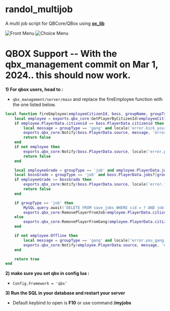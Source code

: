# randol_multijob

A multi job script for QBCore/QBox using [**ox_lib**](https://github.com/overextended/ox_lib/releases/tag/v3.1.4)

![Front Menu](https://i.imgur.com/GuCXPhK.png)
![Choice Menu](https://i.imgur.com/bcIgTp3.png)

# QBOX Support -- With the qbx_management commit on Mar 1, 2024.. this should now work.

**1) For qbox users, head to :**

- ``qbx_management/server/main`` and replace the fireEmployee function with the one listed below.
```lua
local function fireEmployee(employeeCitizenId, boss, groupName, groupType)
    local employee = exports.qbx_core:GetPlayerByCitizenId(employeeCitizenId) or exports.qbx_core:GetOfflinePlayer(employeeCitizenId)
    if employee.PlayerData.citizenid == boss.PlayerData.citizenid then
        local message = groupType == 'gang' and locale('error.kick_yourself') or locale('error.fire_yourself')
        exports.qbx_core:Notify(boss.PlayerData.source, message, 'error')
        return false
    end
    if not employee then
        exports.qbx_core:Notify(boss.PlayerData.source, locale('error.person_doesnt_exist'), 'error')
        return false
    end

    local employeeGrade = groupType == 'job' and employee.PlayerData.jobs?[groupName] or employee.PlayerData.gangs?[groupName]
    local bossGrade = groupType == 'job' and boss.PlayerData.jobs?[groupName] or boss.PlayerData.gangs?[groupName]
    if employeeGrade >= bossGrade then
        exports.qbx_core:Notify(boss.PlayerData.source, locale('error.fire_boss'), 'error')
        return false
    end

    if groupType == 'job' then
        MySQL.query.await('DELETE FROM save_jobs WHERE cid = ? AND job = ?', {employee.PlayerData.citizenid, employee.PlayerData[groupType].name})
        exports.qbx_core:RemovePlayerFromJob(employee.PlayerData.citizenid, groupName)
    else
        exports.qbx_core:RemovePlayerFromGang(employee.PlayerData.citizenid, groupName)
    end

    if not employee.Offline then
        local message = groupType == 'gang' and locale('error.you_gang_fired', GANGS[groupName].label) or locale('error.you_job_fired', JOBS[groupName].label)
        exports.qbx_core:Notify(employee.PlayerData.source, message, 'error')
    end

    return true
end
```

**2) make sure you set qbx in config lua :**

- ``Config.Framework = 'qbx'``

**3) Run the SQL in your database and restart your server**

- Default keybind to open is **F10** or use command **/myjobs**

